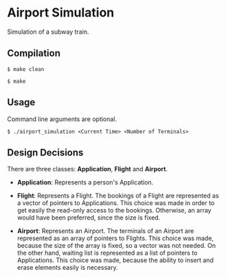 # Airport Simulation
Simulation of a subway train.

## Compilation
`$ make clean`

`$ make`

## Usage
Command line arguments are optional.

`$ ./airport_simulation <Current Time> <Number of Terminals>`

## Design Decisions
There are three classes: **Application**, **Flight** and **Airport**.
-  **Application**: Represents a person's Application.

-  **Flight**: Represents a Flight. The bookings of a Flight are represented as a vector of pointers to Applications. This choice was made in order to get easily the read-only access to the bookings. Otherwise, an array would have been preferred, since the size is fixed.

- **Airport**: Represents an Airport. The terminals of an Airport are represented as an array of pointers to Flights. This choice was made, because the size of the array is fixed, so a vector was not needed. On the other hand, waiting list is represented as a list of pointers to Applications. This choice was made, because the ability to insert and erase elements easily is necessary.
